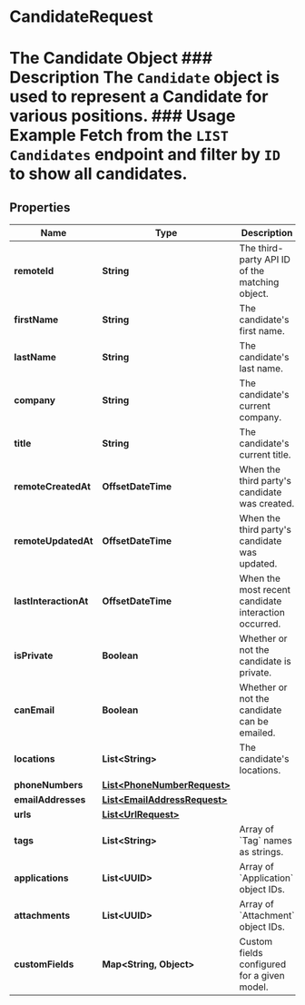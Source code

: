 

# CandidateRequest

# The Candidate Object ### Description The `Candidate` object is used to represent a Candidate for various positions.  ### Usage Example Fetch from the `LIST Candidates` endpoint and filter by `ID` to show all candidates.

## Properties

Name | Type | Description | Notes
------------ | ------------- | ------------- | -------------
**remoteId** | **String** | The third-party API ID of the matching object. |  [optional]
**firstName** | **String** | The candidate&#39;s first name. |  [optional]
**lastName** | **String** | The candidate&#39;s last name. |  [optional]
**company** | **String** | The candidate&#39;s current company. |  [optional]
**title** | **String** | The candidate&#39;s current title. |  [optional]
**remoteCreatedAt** | **OffsetDateTime** | When the third party&#39;s candidate was created. |  [optional]
**remoteUpdatedAt** | **OffsetDateTime** | When the third party&#39;s candidate was updated. |  [optional]
**lastInteractionAt** | **OffsetDateTime** | When the most recent candidate interaction occurred. |  [optional]
**isPrivate** | **Boolean** | Whether or not the candidate is private. |  [optional]
**canEmail** | **Boolean** | Whether or not the candidate can be emailed. |  [optional]
**locations** | **List&lt;String&gt;** | The candidate&#39;s locations. |  [optional]
**phoneNumbers** | [**List&lt;PhoneNumberRequest&gt;**](PhoneNumberRequest.md) |  |  [optional]
**emailAddresses** | [**List&lt;EmailAddressRequest&gt;**](EmailAddressRequest.md) |  |  [optional]
**urls** | [**List&lt;UrlRequest&gt;**](UrlRequest.md) |  |  [optional]
**tags** | **List&lt;String&gt;** | Array of &#x60;Tag&#x60; names as strings. |  [optional]
**applications** | **List&lt;UUID&gt;** | Array of &#x60;Application&#x60; object IDs. |  [optional]
**attachments** | **List&lt;UUID&gt;** | Array of &#x60;Attachment&#x60; object IDs. |  [optional]
**customFields** | **Map&lt;String, Object&gt;** | Custom fields configured for a given model. |  [optional]



